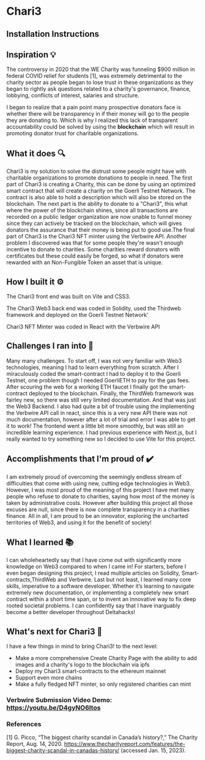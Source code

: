 # Chari3

## Installation Instructions




## Inspiration 💡
The controversy in 2020 that the WE Charity was funneling $900 million in federal COVID relief for students [1], was extremely detrimental to the charity sector as people began to lose trust in these organizations as they began to rightly ask questions related to a charity's governance, finance, lobbying, conflicts of interest, salaries and structure.

I began to realize that a pain point many prospective donators face is whether there will be transparency in if their money will go to the people they are donating to. Which is why I realized this lack of transparent accountability could be solved by using the **blockchain** which will result in promoting donator trust for charitable organizations.

## What it does 🔍 

Chari3 is my solution to solve the distrust some people might have with charitable organizations to promote donations to people in need. The first part of Chari3 is creating a Charity, this can be done by using an optimized smart contract that will create a charity on the Goerli Testnet Network. The contract is also able to hold a description which will also be stored on the blockchain. The next part is the ability to donate to a "Chari3", this what where the power of the blockchain shines, since all transactions are recorded on a public ledger organization are now unable to funnel money since they can actively be tracked on the blockchain, which will gives donators the assurance that their money is being put to good use.The final part of Chari3 is the Chari3 NFT minter using the Verbwire API. Another problem I discovered was that for some people they're wasn't enough incentive to donate to charities. Some charities reward donators with certificates but these could easily be forged, so what if donators were rewarded with an Non-Fungible Token an asset that is unique. 

## How I built it ⚙️ 

The Chari3 front end was built on Vite and CSS3.

The Chari3 Web3 back end was coded in Solidity, used the Thirdweb framework and deployed on the Goerli Testnet Network'

Chari3 NFT Minter was coded in React with the Verbwire API

## Challenges I ran into 🚧 

Many many challenges. To start off, I was not very familiar with Web3 technologies, meaning I had to learn everything from scratch. After I miraculously coded the smart-contract I had to deploy it to the Goerli Testnet, one problem though I needed GoerliETH to pay for the gas fees. After scouring the web for a working ETH faucet I finally got the smart-contract deployed to the blockchain. Finally, the ThirdWeb framework was fairley new, so there was still very limited documentation. And that was just the Web3 Backend. I also had quite a bit of trouble using the implementing the Verbwire API call in react, since this is a very new API there was not much documentation, however after a lot of trial and error I was able to get it to work! The frontend went a little bit more smoothly, but was still an incredible learning experience. I had previous experience with Next.js, but I really wanted to try something new so I decided to use Vite for this project.

## Accomplishments that I'm proud of ✔️ 

I am extremely proud of overcoming the seemingly endless stream of difficulties that come with using new, cutting edge technologies in Web3. However, I was most proud of the meaning of this project I have met many people who refuse to donate to charities, saying how most of the money is taken by administrative costs. However after building this project all those excuses are null, since there is now complete transparency in a charities finance.  All in all, I am proud to be an innovator, exploring the uncharted territories of Web3, and using it for the benefit of society!

## What I learned 📚 

I can wholeheartedly say that I have come out with significantly more knowledge on Web3 compared to when I came in! For starters, before I even began designing this project, I read multiple articles on Solidity, Smart-contracts,ThirdWeb and Verbwire. Last but not least, I learned many core skills, imperative to a software developer. Whether it’s learning to navigate extremely new documentation, or implementing a completely new smart contract within a short time span, or to invent an innovative way to fix deep rooted societal problems. I can confidently say that I have inarguably become a better developer throughout Deltahacks!

## What's next for Chari3 🚀 

I have a few things in mind to bring Chari3! to the next level:

- Make a more comprehensive Create Charity Page with the ability to add images and a charity's logo to the blockchain via ipfs
- Deploy my Chari3 smart-contracts to the ethereum mainnet
- Support even more chains
- Make a fully fledged NFT minter, so only registered charities can mint

### Verbwire Submission Video Demo: https://youtu.be/D4gyNO6Itos

### References
[1] G. Picco, “The biggest charity scandal in Canada’s history?,” The Charity Report, Aug. 14, 2020. https://www.thecharityreport.com/features/the-biggest-charity-scandal-in-canadas-history/ (accessed Jan. 15, 2023).

‌
